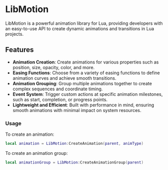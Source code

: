 # LibMotion

LibMotion is a powerful animation library for Lua, providing developers with an easy-to-use API to create dynamic animations and transitions in Lua projects.

## Features

- **Animation Creation**: Create animations for various properties such as position, size, opacity, color, and more.
- **Easing Functions**: Choose from a variety of easing functions to define animation curves and achieve smooth transitions.
- **Animation Grouping**: Group multiple animations together to create complex sequences and coordinate timing.
- **Event System**: Trigger custom actions at specific animation milestones, such as start, completion, or progress points.
- **Lightweight and Efficient**: Built with performance in mind, ensuring smooth animations with minimal impact on system resources.

### Usage

To create an animation:
```lua
local animation = LibMotion:CreateAnimation(parent, animType)
```
To create an animation group:
```lua
local animationGroup = LibMotion:CreateAnimationGroup(parent)
```